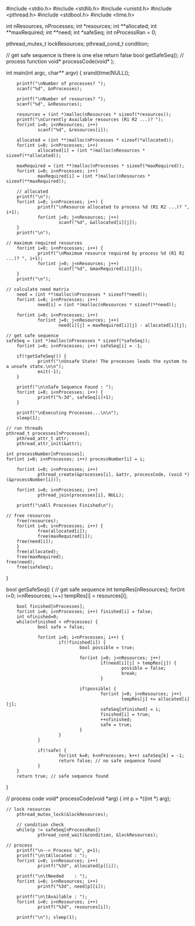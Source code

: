 #include <stdio.h>
#include <stdlib.h>
#include <unistd.h>
#include <pthread.h>
#include <stdbool.h>
#include <time.h>

int nResources,
    nProcesses;
int *resources;
int **allocated;
int **maxRequired;
int **need;
int *safeSeq;
int nProcessRan = 0;

pthread_mutex_t lockResources;
pthread_cond_t condition;

// get safe sequence is there is one else return false
bool getSafeSeq();
// process function
void* processCode(void* );

int main(int argc, char** argv) {
	srand(time(NULL));

        printf("\nNumber of processes? ");
        scanf("%d", &nProcesses);

        printf("\nNumber of resources? ");
        scanf("%d", &nResources);

        resources = (int *)malloc(nResources * sizeof(*resources));
        printf("\nCurrently Available resources (R1 R2 ...)? ");
        for(int i=0; i<nResources; i++)
                scanf("%d", &resources[i]);

        allocated = (int **)malloc(nProcesses * sizeof(*allocated));
        for(int i=0; i<nProcesses; i++)
                allocated[i] = (int *)malloc(nResources * sizeof(**allocated));

        maxRequired = (int **)malloc(nProcesses * sizeof(*maxRequired));
        for(int i=0; i<nProcesses; i++)
                maxRequired[i] = (int *)malloc(nResources * sizeof(**maxRequired));

        // allocated
        printf("\n");
        for(int i=0; i<nProcesses; i++) {
                printf("\nResource allocated to process %d (R1 R2 ...)? ", i+1);
                for(int j=0; j<nResources; j++)
                        scanf("%d", &allocated[i][j]);
        }
        printf("\n");

	// maximum required resources
        for(int i=0; i<nProcesses; i++) {
                printf("\nMaximum resource required by process %d (R1 R2 ...)? ", i+1);
                for(int j=0; j<nResources; j++)
                        scanf("%d", &maxRequired[i][j]);
        }
        printf("\n");

	// calculate need matrix
        need = (int **)malloc(nProcesses * sizeof(*need));
        for(int i=0; i<nProcesses; i++)
                need[i] = (int *)malloc(nResources * sizeof(**need));

        for(int i=0; i<nProcesses; i++)
                for(int j=0; j<nResources; j++)
                        need[i][j] = maxRequired[i][j] - allocated[i][j];

	// get safe sequence
	safeSeq = (int *)malloc(nProcesses * sizeof(*safeSeq));
        for(int i=0; i<nProcesses; i++) safeSeq[i] = -1;

        if(!getSafeSeq()) {
                printf("\nUnsafe State! The processes leads the system to a unsafe state.\n\n");
                exit(-1);
        }

        printf("\n\nSafe Sequence Found : ");
        for(int i=0; i<nProcesses; i++) {
                printf("%-3d", safeSeq[i]+1);
        }

        printf("\nExecuting Processes...\n\n");
        sleep(1);
	
	// run threads
	pthread_t processes[nProcesses];
        pthread_attr_t attr;
        pthread_attr_init(&attr);

	int processNumber[nProcesses];
	for(int i=0; i<nProcesses; i++) processNumber[i] = i;

        for(int i=0; i<nProcesses; i++)
                pthread_create(&processes[i], &attr, processCode, (void *)(&processNumber[i]));

        for(int i=0; i<nProcesses; i++)
                pthread_join(processes[i], NULL);

        printf("\nAll Processes Finished\n");	
	
	// free resources
        free(resources);
        for(int i=0; i<nProcesses; i++) {
                free(allocated[i]);
                free(maxRequired[i]);
		free(need[i]);
        }
        free(allocated);
        free(maxRequired);
	free(need);
        free(safeSeq);
}


bool getSafeSeq() {
	// get safe sequence
        int tempRes[nResources];
        for(int i=0; i<nResources; i++) tempRes[i] = resources[i];

        bool finished[nProcesses];
        for(int i=0; i<nProcesses; i++) finished[i] = false;
        int nfinished=0;
        while(nfinished < nProcesses) {
                bool safe = false;

                for(int i=0; i<nProcesses; i++) {
                        if(!finished[i]) {
                                bool possible = true;

                                for(int j=0; j<nResources; j++)
                                        if(need[i][j] > tempRes[j]) {
                                                possible = false;
                                                break;
                                        }

                                if(possible) {
                                        for(int j=0; j<nResources; j++)
                                                tempRes[j] += allocated[i][j];
                                        safeSeq[nfinished] = i;
                                        finished[i] = true;
                                        ++nfinished;
                                        safe = true;
                                }
                        }
                }

                if(!safe) {
                        for(int k=0; k<nProcesses; k++) safeSeq[k] = -1;
                        return false; // no safe sequence found
                }
        }
        return true; // safe sequence found
}

// process code
void* processCode(void *arg) {
        int p = *((int *) arg);

	// lock resources
        pthread_mutex_lock(&lockResources);

        // condition check
        while(p != safeSeq[nProcessRan])
                pthread_cond_wait(&condition, &lockResources);

	// process
        printf("\n--> Process %d", p+1);
        printf("\n\tAllocated : ");
        for(int i=0; i<nResources; i++)
                printf("%3d", allocated[p][i]);

        printf("\n\tNeeded    : ");
        for(int i=0; i<nResources; i++)
                printf("%3d", need[p][i]);

        printf("\n\tAvailable : ");
        for(int i=0; i<nResources; i++)
                printf("%3d", resources[i]);

        printf("\n"); sleep(1);
